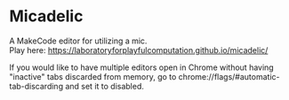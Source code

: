 # Micadelic
A MakeCode editor for utilizing a mic.  
Play here: https://laboratoryforplayfulcomputation.github.io/micadelic/

If you would like to have multiple editors open in Chrome without having "inactive" tabs discarded from memory, go to chrome://flags/#automatic-tab-discarding and set it to disabled.
